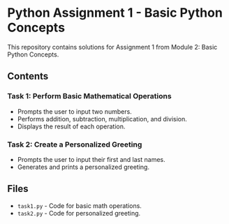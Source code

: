 # Python Assignment 1 - Basic Python Concepts

This repository contains solutions for Assignment 1 from Module 2: Basic Python Concepts.

## Contents

### Task 1: Perform Basic Mathematical Operations
- Prompts the user to input two numbers.
- Performs addition, subtraction, multiplication, and division.
- Displays the result of each operation.

### Task 2: Create a Personalized Greeting
- Prompts the user to input their first and last names.
- Generates and prints a personalized greeting.

## Files
- `task1.py` - Code for basic math operations.
- `task2.py` - Code for personalized greeting.
